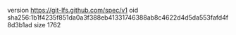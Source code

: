 version https://git-lfs.github.com/spec/v1
oid sha256:1b1f4235f851da0a3f388eb41331746388ab8c4622d4d5da553fafd4f8d3b1ad
size 1762
